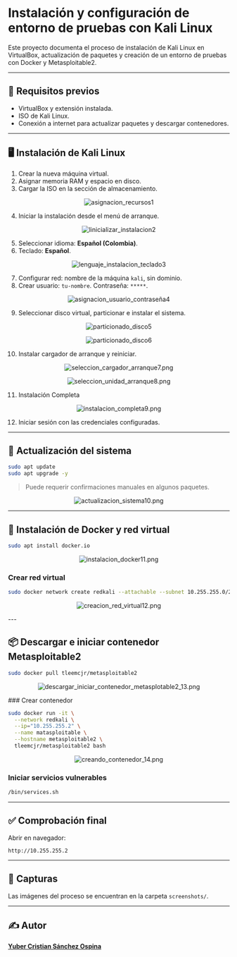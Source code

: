 # Instalación y configuración de entorno de pruebas con Kali Linux

Este proyecto documenta el proceso de instalación de Kali Linux en VirtualBox, actualización de paquetes y creación de un entorno de pruebas con Docker y Metasploitable2.

---

## 🧰 Requisitos previos

- VirtualBox y extensión instalada.
- ISO de Kali Linux.
- Conexión a internet para actualizar paquetes y descargar contenedores.

---

## 🖥️ Instalación de Kali Linux

1. Crear la nueva máquina virtual.
2. Asignar memoria RAM y espacio en disco.
3. Cargar la ISO en la sección de almacenamiento.
 
<p align="center">
  <img src="screenshots/asignacion_recursos1.JPG" alt="asignacion_recursos1"/>
</p>

4. Iniciar la instalación desde el menú de arranque.

<p align="center">
  <img src="screenshots/inicializar_instalacion2.png" alt="linicializar_instalacion2"/>
</p>


5. Seleccionar idioma: **Español (Colombia)**.
6. Teclado: **Español**.

<p align="center">
  <img src="screenshots/lenguaje_instalacion_teclado3.png" alt="lenguaje_instalacion_teclado3"/>
</p>

7. Configurar red: nombre de la máquina `kali`, sin dominio.
8. Crear usuario: `tu-nombre`. Contraseña: `*****`.

<p align="center">
  <img src="screenshots/asignacion_usuario_contraseña4.png" alt="asignacion_usuario_contraseña4"/>
</p>

9. Seleccionar disco virtual, particionar e instalar el sistema.

<p align="center">
  <img src="screenshots/particionado_disco5.png" alt="particionado_disco5"/>
</p>

<p align="center">
  <img src="screenshots/particionado_discos6.png" alt="particionado_disco6"/>
</p>

10. Instalar cargador de arranque y reiniciar.

<p align="center">
  <img src="screenshots/seleccion_cargador_arranque7.png" alt="seleccion_cargador_arranque7.png"/>
</p>

<p align="center">
  <img src="screenshots/seleccion_unidad_arranque8.png" alt="seleccion_unidad_arranque8.png"/>
</p>

11. Instalación Completa

<p align="center">
  <img src="screenshots/instalacion_completa9.png" alt="instalacion_completa9.png"/>
</p>
   
12. Iniciar sesión con las credenciales configuradas.

---

## 🔄 Actualización del sistema

```bash
sudo apt update
sudo apt upgrade -y
```

> Puede requerir confirmaciones manuales en algunos paquetes.
<p align="center">
  <img src="screenshots/actualizacion_sistema10.png" alt="actualizacion_sistema10.png"/>
</p>

---

## 🐳 Instalación de Docker y red virtual

```bash
sudo apt install docker.io
```
<p align="center">
  <img src="screenshots/instalacion_docker11.png" alt="instalacion_docker11.png"/>
</p>

### Crear red virtual

```bash
sudo docker network create redkali --attachable --subnet 10.255.255.0/24
```
<p align="center">
  <img src="screenshots/creacion_red_virtual12.png" alt="creacion_red_virtual12.png"/>
</p>
---

## 📦 Descargar e iniciar contenedor Metasploitable2

```bash
sudo docker pull tleemcjr/metasploitable2
```
<p align="center">
  <img src="screenshots/descargar_iniciar_contenedor_metasplotable2_13.png" alt="descargar_iniciar_contenedor_metasplotable2_13.png"/>
</p>
### Crear contenedor

```bash
sudo docker run -it \
  --network redkali \
  --ip="10.255.255.2" \
  --name matasploitable \
  --hostname metasploitable2 \
  tleemcjr/metasploitable2 bash
```
<p align="center">
  <img src="screenshots/creando_contenedor_14.png" alt="creando_contenedor_14.png"/>
</p>

### Iniciar servicios vulnerables

```bash
/bin/services.sh
```

---

## ✅ Comprobación final

Abrir en navegador:

```
http://10.255.255.2
```

---

## 📸 Capturas

Las imágenes del proceso se encuentran en la carpeta `screenshots/`.

---

## ✍️ Autor

[**Yuber Cristian Sánchez Ospina**](https://github.com/Cris-San)
